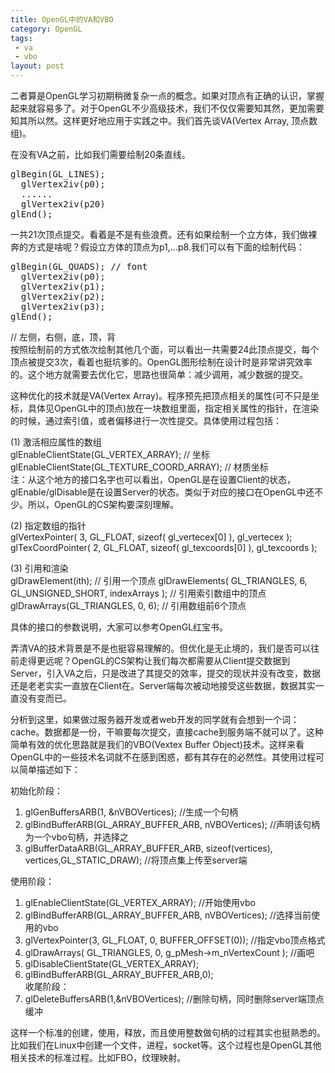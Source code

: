 ```yaml
---
title: OpenGL中的VA和VBO
category: OpenGL
tags:
 - va
 - vbo
layout: post
---
```


二者算是OpenGL学习初期稍微复杂一点的概念。如果对顶点有正确的认识，掌握起来就容易多了。对于OpenGL不少高级技术，我们不仅仅需要知其然，更加需要知其所以然。这样更好地应用于实践之中。我们首先谈VA(Vertex Array, 顶点数组)。


在没有VA之前，比如我们需要绘制20条直线。
<pre class="prettyprint lang-c">
glBegin(GL_LINES);
  glVertex2iv(p0);
  ......
  glVertex2iv(p20)
glEnd();
</pre>
一共21次顶点提交。看着是不是有些浪费。还有如果绘制一个立方体，我们做裸奔的方式是啥呢？假设立方体的顶点为p1,...p8.我们可以有下面的绘制代码：
<pre class="prettyprint lang-c">
glBegin(GL_QUADS); // font
  glVertex2iv(p0);
  glVertex2iv(p1);
  glVertex2iv(p2);
  glVertex2iv(p3);
glEnd();
</pre>
  
// 左侧，右侧，底，顶，背  
按照绘制前的方式依次绘制其他几个面，可以看出一共需要24此顶点提交，每个顶点被提交3次，看着也挺坑爹的。OpenGL图形绘制在设计时是非常讲究效率的。这个地方就需要去优化它，思路也很简单：减少调用，减少数据的提交。

这种优化的技术就是VA(Vertex Array)。程序预先把顶点相关的属性(可不只是坐标，具体见OpenGL中的顶点)放在一块数组里面，指定相关属性的指针，在渲染的时候，通过索引值，或者偏移进行一次性提交。具体使用过程包括：

(1) 激活相应属性的数组  
  glEnableClientState(GL_VERTEX_ARRAY);   // 坐标  
  glEnableClientState(GL_TEXTURE_COORD_ARRAY);  // 材质坐标  
 注：从这个地方的接口名字也可以看出，OpenGL是在设置Client的状态， glEnable/glDisable是在设置Server的状态。类似于对应的接口在OpenGL中还不少。所以，OpenGL的CS架构要深刻理解。

(2) 指定数组的指针  
 glVertexPointer( 3, GL_FLOAT, sizeof( gl_vertecex[0] ), gl_vertecex );    glTexCoordPointer( 2, GL_FLOAT, sizeof( gl_texcoords[0] ), gl_texcoords );   

(3) 引用和渲染  
glDrawElement(ith);  // 引用一个顶点
glDrawElements( GL_TRIANGLES, 6, GL_UNSIGNED_SHORT, indexArrays );  //  引用索引数组中的顶点
glDrawArrays(GL_TRIANGLES, 0, 6); // 引用数组前6个顶点

具体的接口的参数说明，大家可以参考OpenGL红宝书。 

弄清VA的技术背景是不是也挺容易理解的。但优化是无止境的，我们是否可以往前走得更远呢？OpenGL的CS架构让我们每次都需要从Client提交数据到Server，引入VA之后，只是改进了其提交的效率，提交的现状并没有改变，数据还是老老实实一直放在Client在。Server端每次被动地接受这些数据，数据其实一直没有变而已。

分析到这里，如果做过服务器开发或者web开发的同学就有会想到一个词：cache。数据都是一份，干嘛要每次提交，直接cache到服务端不就可以了。这种简单有效的优化思路就是我们的VBO(Vextex Buffer Object)技术。这样来看OpenGL中的一些技术名词就不在感到困惑，都有其存在的必然性。其使用过程可以简单描述如下：

初始化阶段：  
1. glGenBuffersARB(1, &nVBOVertices); //生成一个句柄  
2. glBindBufferARB(GL_ARRAY_BUFFER_ARB, nVBOVertices); //声明该句柄为一个vbo句柄，并选择之  
3. glBufferDataARB(GL_ARRAY_BUFFER_ARB, sizeof(vertices), vertices,GL_STATIC_DRAW); //将顶点集上传至server端  

使用阶段：  
1. glEnableClientState(GL_VERTEX_ARRAY); //开始使用vbo
2. glBindBufferARB(GL_ARRAY_BUFFER_ARB, nVBOVertices);  //选择当前使用的vbo  
3. glVertexPointer(3, GL_FLOAT, 0, BUFFER_OFFSET(0));  //指定vbo顶点格式  
4. glDrawArrays( GL_TRIANGLES, 0, g_pMesh->m_nVertexCount ); //画吧  
5. glDisableClientState(GL_VERTEX_ARRAY);  
6. glBindBufferARB(GL_ARRAY_BUFFER_ARB,0);  
收尾阶段：  
1. glDeleteBuffersARB(1,&nVBOVertices); //删除句柄，同时删除server端顶点缓冲

这样一个标准的创建，使用，释放，而且使用整数做句柄的过程其实也挺熟悉的。比如我们在Linux中创建一个文件，进程，socket等。这个过程也是OpenGL其他相关技术的标准过程。比如FBO，纹理映射。